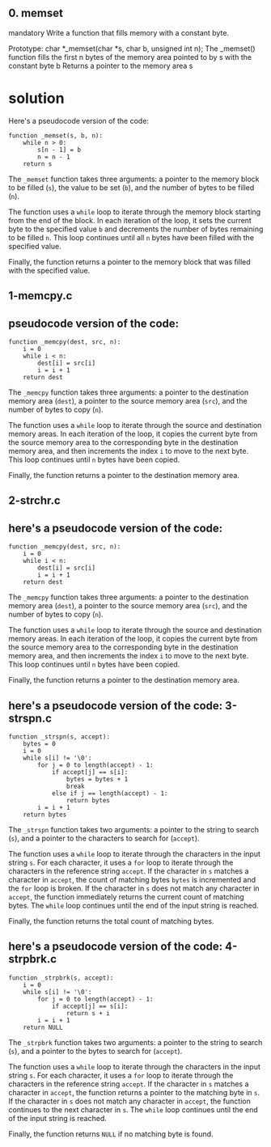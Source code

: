 ## 0. memset
mandatory
Write a function that fills memory with a constant byte.

Prototype: char *_memset(char *s, char b, unsigned int n);
The _memset() function fills the first n bytes of the memory area pointed to by s with the constant byte b
Returns a pointer to the memory area s

# solution
Here's a pseudocode version of the code:

```
function _memset(s, b, n):
    while n > 0:
        s[n - 1] = b
        n = n - 1
    return s
```

The `_memset` function takes three arguments: a pointer to the memory block to be filled (`s`), the value to be set (`b`), and the number of bytes to be filled (`n`).

The function uses a `while` loop to iterate through the memory block starting from the end of the block. In each iteration of the loop, it sets the current byte to the specified value `b` and decrements the number of bytes remaining to be filled `n`. This loop continues until all `n` bytes have been filled with the specified value.

Finally, the function returns a pointer to the memory block that was filled with the specified value.

## 1-memcpy.c 
## pseudocode version of the code:

```
function _memcpy(dest, src, n):
    i = 0
    while i < n:
        dest[i] = src[i]
        i = i + 1
    return dest
```

The `_memcpy` function takes three arguments: a pointer to the destination memory area (`dest`), a pointer to the source memory area (`src`), and the number of bytes to copy (`n`).

The function uses a `while` loop to iterate through the source and destination memory areas. In each iteration of the loop, it copies the current byte from the source memory area to the corresponding byte in the destination memory area, and then increments the index `i` to move to the next byte. This loop continues until `n` bytes have been copied.

Finally, the function returns a pointer to the destination memory area.

## 2-strchr.c 
##  here's a pseudocode version of the code:

```
function _memcpy(dest, src, n):
    i = 0
    while i < n:
        dest[i] = src[i]
        i = i + 1
    return dest
```

The `_memcpy` function takes three arguments: a pointer to the destination memory area (`dest`), a pointer to the source memory area (`src`), and the number of bytes to copy (`n`).

The function uses a `while` loop to iterate through the source and destination memory areas. In each iteration of the loop, it copies the current byte from the source memory area to the corresponding byte in the destination memory area, and then increments the index `i` to move to the next byte. This loop continues until `n` bytes have been copied.

Finally, the function returns a pointer to the destination memory area.

## here's a pseudocode version of the code:  3-strspn.c

```
function _strspn(s, accept):
    bytes = 0
    i = 0
    while s[i] != '\0':
        for j = 0 to length(accept) - 1:
            if accept[j] == s[i]:
                bytes = bytes + 1
                break
            else if j == length(accept) - 1:
                return bytes
        i = i + 1
    return bytes
```

The `_strspn` function takes two arguments: a pointer to the string to search (`s`), and a pointer to the characters to search for (`accept`).

The function uses a `while` loop to iterate through the characters in the input string `s`. For each character, it uses a `for` loop to iterate through the characters in the reference string `accept`. If the character in `s` matches a character in `accept`, the count of matching bytes `bytes` is incremented and the `for` loop is broken. If the character in `s` does not match any character in `accept`, the function immediately returns the current count of matching bytes. The `while` loop continues until the end of the input string is reached.

Finally, the function returns the total count of matching bytes.

## here's a pseudocode version of the code:  4-strpbrk.c

```
function _strpbrk(s, accept):
    i = 0
    while s[i] != '\0':
        for j = 0 to length(accept) - 1:
            if accept[j] == s[i]:
                return s + i
        i = i + 1
    return NULL
```

The `_strpbrk` function takes two arguments: a pointer to the string to search (`s`), and a pointer to the bytes to search for (`accept`).

The function uses a `while` loop to iterate through the characters in the input string `s`. For each character, it uses a `for` loop to iterate through the characters in the reference string `accept`. If the character in `s` matches a character in `accept`, the function returns a pointer to the matching byte in `s`. If the character in `s` does not match any character in `accept`, the function continues to the next character in `s`. The `while` loop continues until the end of the input string is reached.

Finally, the function returns `NULL` if no matching byte is found.
